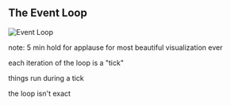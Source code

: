 ##  The Event Loop

![Event Loop](http://assets.markhuge.com/images/presentations/tron.png)

note:
  5 min hold for applause for most beautiful visualization ever

  each iteration of the loop is a "tick"

  things run during a tick

  the loop isn't exact


